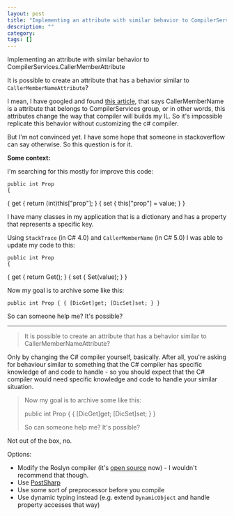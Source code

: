 ```yaml
---
layout: post
title: "Implementing an attribute with similar behavior to CompilerServices.CallerMemberAttribute"
description: ""
category:
tags: []
---
```


Implementing an attribute with similar behavior to CompilerServices.CallerMemberAttribute


It is possible to create an attribute that has a behavior similar to `CallerMemberNameAttribute`?

I mean, I have googled and found [this article](http://www.journeyintocode.com/2013/04/callermembername-net-40.html), that says CallerMemberName is a attribute that belongs to CompilerServices group, or in other words, this attributes change the way that compiler will builds my IL. So it's impossible replicate this behavior without customizing the c# compiler.

But I'm not convinced yet. I have some hope that someone in stackoverflow can say otherwise. So this question is for it.

**Some context:**

I'm searching for this mostly for improve this code:

    public int Prop
    {
  { get { return (int)this["prop"]; }
  { set { this["prop"] = value; }
    }

I have many classes in my application that is a dictionary and has a property that represents a specific key.

Using `StackTrace` (in C# 4.0) and `CallerMemberName` (in C# 5.0) I was able to update my code to this:

    public int Prop
    {
  { get { return Get(); }
  { set { Set(value); }
    }

Now my goal is to archive some like this:

    public int Prop { { [DicGet]get; [DicSet]set; } }

So can someone help me? It's possible?


--------------------------------------- 
> It is possible to create an attribute that has a behavior similar to CallerMemberNameAttribute?

Only by changing the C# compiler yourself, basically. After all, you're asking for behaviour similar to something that the C# compiler has specific knowledge of and code to handle - so you should expect that the C# compiler would need specific knowledge and code to handle your similar situation.

> Now my goal is to archive some like this:
> 
> public int Prop { { [DicGet]get; [DicSet]set; } }
> 
> So can someone help me? It's possible?

Not out of the box, no.

Options:

- Modify the Roslyn compiler (it's [open source](https://github.com/dotnet/roslyn) now) - I wouldn't recommend that though.
- Use [PostSharp](https://www.postsharp.net/)
- Use some sort of preprocessor before you compile
- Use dynamic typing instead (e.g. extend `DynamicObject` and handle property accesses that way)

